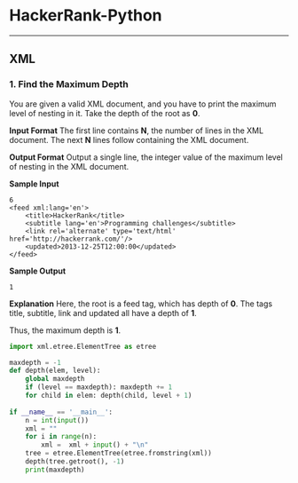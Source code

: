 # **HackerRank-Python**
-----
## **XML**

### **1. Find the Maximum Depth**
You are given a valid XML document, and you have to print the maximum level of nesting in it. Take the depth of the root as **0**.

**Input Format**
The first line contains **N**, the number of lines in the XML document.
The next **N** lines follow containing the XML document.

**Output Format**
Output a single line, the integer value of the maximum level of nesting in the XML document.

**Sample Input**
```
6
<feed xml:lang='en'>
    <title>HackerRank</title>
    <subtitle lang='en'>Programming challenges</subtitle>
    <link rel='alternate' type='text/html' href='http://hackerrank.com/'/>
    <updated>2013-12-25T12:00:00</updated>
</feed>
```
**Sample Output**
```
1
```
**Explanation**
Here, the root is a feed tag, which has depth of **0**.
The tags title, subtitle, link and updated all have a depth of **1**.

Thus, the maximum depth is **1**.
```py
import xml.etree.ElementTree as etree

maxdepth = -1
def depth(elem, level):
    global maxdepth
    if (level == maxdepth): maxdepth += 1 
    for child in elem: depth(child, level + 1)
        
if __name__ == '__main__':
    n = int(input())
    xml = ""
    for i in range(n):
        xml =  xml + input() + "\n"
    tree = etree.ElementTree(etree.fromstring(xml))
    depth(tree.getroot(), -1)
    print(maxdepth)
```